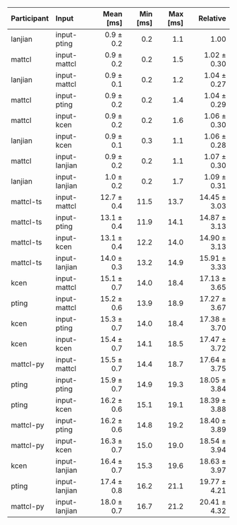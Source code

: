 | Participant | Input | Mean [ms] | Min [ms] | Max [ms] | Relative |
|:---|:---|---:|---:|---:|---:|
| lanjian | input-pting | 0.9 ± 0.2 | 0.2 | 1.1 | 1.00 |
| mattcl | input-mattcl | 0.9 ± 0.2 | 0.2 | 1.5 | 1.02 ± 0.30 |
| lanjian | input-mattcl | 0.9 ± 0.1 | 0.2 | 1.2 | 1.04 ± 0.27 |
| mattcl | input-pting | 0.9 ± 0.2 | 0.2 | 1.4 | 1.04 ± 0.29 |
| mattcl | input-kcen | 0.9 ± 0.2 | 0.2 | 1.6 | 1.06 ± 0.30 |
| lanjian | input-kcen | 0.9 ± 0.1 | 0.3 | 1.1 | 1.06 ± 0.28 |
| mattcl | input-lanjian | 0.9 ± 0.2 | 0.2 | 1.1 | 1.07 ± 0.30 |
| lanjian | input-lanjian | 1.0 ± 0.2 | 0.2 | 1.7 | 1.09 ± 0.31 |
| mattcl-ts | input-mattcl | 12.7 ± 0.4 | 11.5 | 13.7 | 14.45 ± 3.03 |
| mattcl-ts | input-pting | 13.1 ± 0.4 | 11.9 | 14.1 | 14.87 ± 3.13 |
| mattcl-ts | input-kcen | 13.1 ± 0.4 | 12.2 | 14.0 | 14.90 ± 3.13 |
| mattcl-ts | input-lanjian | 14.0 ± 0.3 | 13.2 | 14.9 | 15.91 ± 3.33 |
| kcen | input-mattcl | 15.1 ± 0.7 | 14.0 | 18.4 | 17.13 ± 3.65 |
| pting | input-mattcl | 15.2 ± 0.6 | 13.9 | 18.9 | 17.27 ± 3.67 |
| kcen | input-pting | 15.3 ± 0.7 | 14.0 | 18.4 | 17.38 ± 3.70 |
| kcen | input-kcen | 15.4 ± 0.7 | 14.1 | 18.5 | 17.47 ± 3.72 |
| mattcl-py | input-mattcl | 15.5 ± 0.7 | 14.4 | 18.7 | 17.64 ± 3.75 |
| pting | input-pting | 15.9 ± 0.7 | 14.9 | 19.3 | 18.05 ± 3.84 |
| pting | input-kcen | 16.2 ± 0.6 | 15.1 | 19.1 | 18.39 ± 3.88 |
| mattcl-py | input-pting | 16.2 ± 0.6 | 14.8 | 19.2 | 18.40 ± 3.89 |
| mattcl-py | input-kcen | 16.3 ± 0.7 | 15.0 | 19.0 | 18.54 ± 3.94 |
| kcen | input-lanjian | 16.4 ± 0.7 | 15.3 | 19.6 | 18.63 ± 3.97 |
| pting | input-lanjian | 17.4 ± 0.8 | 16.2 | 21.1 | 19.77 ± 4.21 |
| mattcl-py | input-lanjian | 18.0 ± 0.7 | 16.7 | 21.2 | 20.41 ± 4.32 |
